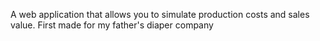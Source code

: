 A web application that allows you to simulate production costs and sales value. First made for my father's diaper company
